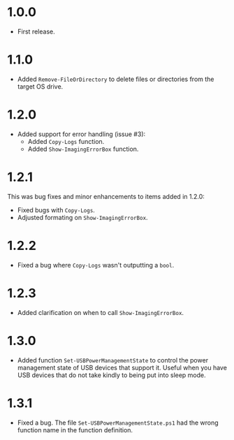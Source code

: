 # 1.0.0
* First release.

# 1.1.0
* Added `Remove-FileOrDirectory` to delete files or directories from the target OS drive.

# 1.2.0
* Added support for error handling (issue #3):
    * Added `Copy-Logs` function.
    * Added `Show-ImagingErrorBox` function.

# 1.2.1
This was bug fixes and minor enhancements to items added in 1.2.0:
* Fixed bugs with `Copy-Logs`.
* Adjusted formating on `Show-ImagingErrorBox`.

# 1.2.2
* Fixed a bug where `Copy-Logs` wasn't outputting a `bool`.

# 1.2.3
* Added clarification on when to call `Show-ImagingErrorBox`.

# 1.3.0
* Added function `Set-USBPowerManagementState` to control the power management state of USB devices that support it. Useful when you have USB devices that do not take kindly to being put into sleep mode.

# 1.3.1
* Fixed a bug. The file `Set-USBPowerManagementState.ps1` had the wrong function name in the function definition.
